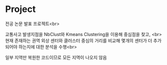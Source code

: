 # Project
전공 논문 발표 프로젝트<br\>

교통사고 발생지점을 NbClust와 Kmeans Clustering을 이용해 중심점을 찾고, <br\>
현재 존재하는 권역 외상 센터와 클러스터 중심의 거리를 비교해 몇개의 센터가 더 추가되어야 하는지에 대한 분석을 수행<br\>

일부 지역만 복원한 코드이므로 모든 지역이 나오지 않음
